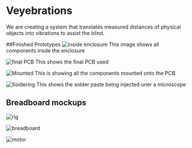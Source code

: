 # Veyebrations
We are creating a system that translates measured distances of physical objects into vibrations to assist the blind.

##Finished Prototypes
![inside enclosure](https://i.imgur.com/OlxTtPo.jpg)
This image shows all components insde the enclosure

![final PCB](https://i.imgur.com/0us28S1.jpg)
This shows the final PCB used

![Mounted](https://i.imgur.com/cMXnmFi.jpg)
This is showing all the components mounted onto the PCB

![Soldering](https://i.imgur.com/iu567pf.png)
This shows the solder paste being injected uner a microscope


## Breadboard mockups
![rig](http://i.imgur.com/F5IU9I3.jpg)

![breadboard](http://i.imgur.com/amNRWhC.jpg)

![motor](http://i.imgur.com/G7dqWHj.jpg)

